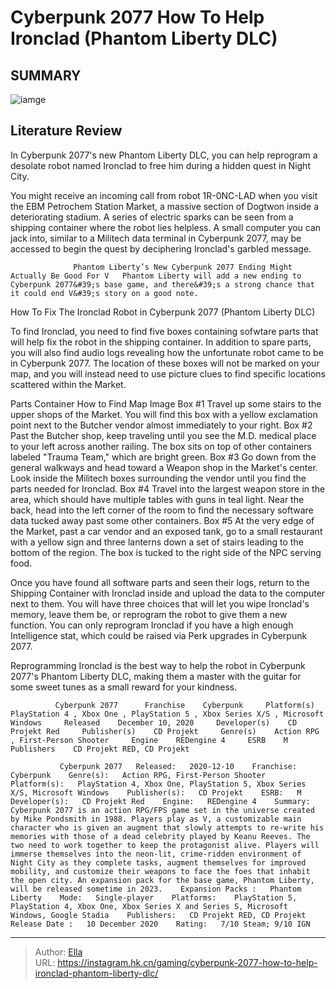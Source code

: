 # Cyberpunk 2077 How To Help Ironclad (Phantom Liberty DLC)


## SUMMARY 

![iamge](https://static1.srcdn.com/wordpress/wp-content/uploads/2023/09/cyberpunk-2077-phantom-liberty-1r-0nc-lad-scavenger-hunt-guide-featured.jpg)

## Literature Review

In Cyberpunk 2077&#39;s new Phantom Liberty DLC, you can help reprogram a desolate robot named Ironclad to free him during a hidden quest in Night City.





You might receive an incoming call from robot 1R-0NC-LAD when you visit the EBM Petrochem Station Market, a massive section of Dogtwon inside a deteriorating stadium. A series of electric sparks can be seen from a shipping container where the robot lies helpless. A small computer you can jack into, similar to a Militech data terminal in Cyberpunk 2077, may be accessed to begin the quest by deciphering Ironclad&#39;s garbled message.




                  Phantom Liberty’s New Cyberpunk 2077 Ending Might Actually Be Good For V   Phantom Liberty will add a new ending to Cyberpunk 2077&#39;s base game, and there&#39;s a strong chance that it could end V&#39;s story on a good note.   


 How To Fix The Ironclad Robot in Cyberpunk 2077 (Phantom Liberty DLC) 
          

To find Ironclad, you need to find five boxes containing sofwtare parts that will help fix the robot in the shipping container. In addition to spare parts, you will also find audio logs revealing how the unfortunate robot came to be in Cyberpunk 2077. The location of these boxes will not be marked on your map, and you will instead need to use picture clues to find specific locations scattered within the Market. 

  Parts Container   How to Find   Map Image    Box #1   Travel up some stairs to the upper shops of the Market. You will find this box with a yellow exclamation point next to the Butcher vendor almost immediately to your right.                           Box #2   Past the Butcher shop, keep traveling until you see the M.D. medical place to your left across another railing. The box sits on top of other containers labeled &#34;Trauma Team,&#34; which are bright green.                           Box #3   Go down from the general walkways and head toward a Weapon shop in the Market&#39;s center. Look inside the Militech boxes surrounding the vendor until you find the parts needed for Ironclad.                           Box #4   Travel into the largest weapon store in the area, which should have multiple tables with guns in teal light. Near the back, head into the left corner of the room to find the necessary software data tucked away past some other containers.                           Box #5   At the very edge of the Market, past a car vendor and an exposed tank, go to a small restaurant with a yellow sign and three lanterns down a set of stairs leading to the bottom of the region. The box is tucked to the right side of the NPC serving food.                          






Once you have found all software parts and seen their logs, return to the Shipping Container with Ironclad inside and upload the data to the computer next to them. You will have three choices that will let you wipe Ironclad&#39;s memory, leave them be, or reprogram the robot to give them a new function. You can only reprogram Ironclad if you have a high enough Intelligence stat, which could be raised via Perk upgrades in Cyberpunk 2077.

Reprogramming Ironclad is the best way to help the robot in Cyberpunk 2077&#39;s Phantom Liberty DLC, making them a master with the guitar for some sweet tunes as a small reward for your kindness.

              Cyberpunk 2077      Franchise    Cyberpunk     Platform(s)    PlayStation 4 , Xbox One , PlayStation 5 , Xbox Series X/S , Microsoft Windows     Released    December 10, 2020     Developer(s)    CD Projekt Red     Publisher(s)    CD Projekt     Genre(s)    Action RPG , First-Person Shooter     Engine    REDengine 4     ESRB    M     Publishers    CD Projekt RED, CD Projekt      

               Cyberpunk 2077   Released:   2020-12-10    Franchise:   Cyberpunk    Genre(s):   Action RPG, First-Person Shooter    Platform(s):   PlayStation 4, Xbox One, PlayStation 5, Xbox Series X/S, Microsoft Windows    Publisher(s):   CD Projekt    ESRB:   M    Developer(s):   CD Projekt Red    Engine:   REDengine 4    Summary:   Cyberpunk 2077 is an action RPG/FPS game set in the universe created by Mike Pondsmith in 1988. Players play as V, a customizable main character who is given an augment that slowly attempts to re-write his memories with those of a dead celebrity played by Keanu Reeves. The two need to work together to keep the protagonist alive. Players will immerse themselves into the neon-lit, crime-ridden environment of Night City as they complete tasks, augment themselves for improved mobility, and customize their weapons to face the foes that inhabit the open city. An expansion pack for the base game, Phantom Liberty, will be released sometime in 2023.    Expansion Packs :   Phantom Liberty    Mode:   Single-player    Platforms:    PlayStation 5, PlayStation 4, Xbox One, Xbox Series X and Series S, Microsoft Windows, Google Stadia    Publishers:   CD Projekt RED, CD Projekt    Release Date :   10 December 2020    Rating:   7/10 Steam; 9/10 IGN      

---

> Author: [Ella](https://instagram.hk.cn/)  
> URL: https://instagram.hk.cn/gaming/cyberpunk-2077-how-to-help-ironclad-phantom-liberty-dlc/  

